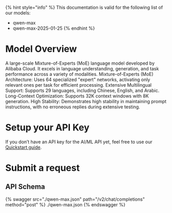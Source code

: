 [#references:start]: <> ({ "template": "openapi" })
{% hint style="info" %}
This documentation is valid for the following list of our models:
* qwen-max
* qwen-max-2025-01-25
{% endhint %}

# Model Overview
A large-scale Mixture-of-Experts (MoE) language model developed by Alibaba Cloud. It excels in language understanding, generation, and task performance across a variety of modalities. Mixture-of-Experts (MoE) Architecture: Uses 64 specialized &quot;expert&quot; networks, activating only relevant ones per task for efficient processing. Extensive Multilingual Support: Supports 29 languages, including Chinese, English, and Arabic. Long-Context Optimization: Supports 32K context windows with 8K generation. High Stability: Demonstrates high stability in maintaining prompt instructions, with no erroneous replies during extensive testing.

# Setup your API Key
If you don’t have an API key for the AI/ML API yet, feel free to use our [Quickstart guide](https://docs.aimlapi.com/quickstart/setting-up).

# Submit a request
## API Schema
{% swagger src="./qwen-max.json" path="/v2/chat/completions" method="post" %}
./qwen-max.json
{% endswagger %}

[#references:end]: <> ({})